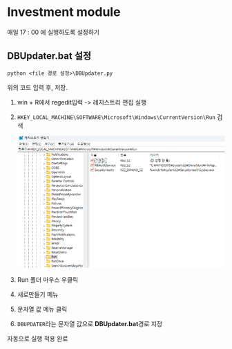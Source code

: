 # Investment module
매일 17 : 00 에 실행하도록 설정하기

## DBUpdater.bat 설정
```txt
python <file 경로 설정>\DBUpdater.py
```
위의 코드 입력 후, 저장. 

1. win + R에서 regedit입력 -> 레지스트리 편집 실행
2. ```HKEY_LOCAL_MACHINE\SOFTWARE\Microsoft\Windows\CurrentVersion\Run``` 검색

    ![image](./readme_img/run_register.png)

3. Run 폴더 마우스 우클릭
4. 새로만들기 메뉴
5. 문자열 값 메뉴 클릭
6. ```DBUPDATER```라는 문자열 값으로 **DBUpdater.bat**경로 지정

자동으로 실행 적용 완료